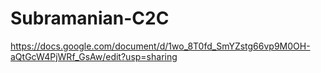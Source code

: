# Subramanian-C2C

https://docs.google.com/document/d/1wo_8T0fd_SmYZstg66vp9M0OH-aQtGcW4PjWRf_GsAw/edit?usp=sharing
